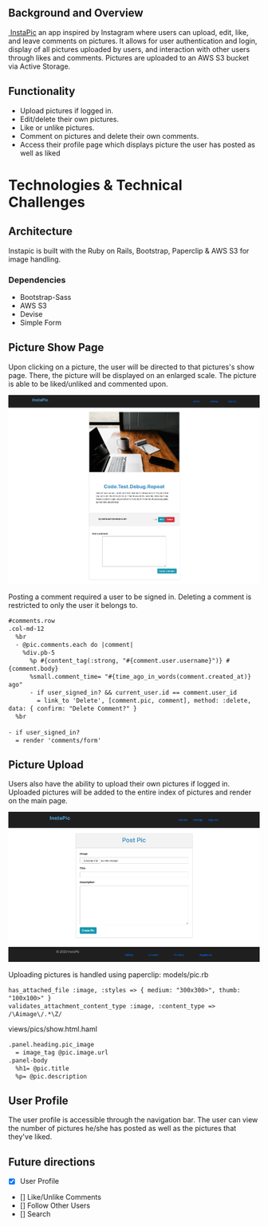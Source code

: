 ## Background and Overview
[ InstaPic](https://instapic00.herokuapp.com/) an app inspired by Instagram where users can upload, edit, like, and leave comments on pictures. It allows for user authentication and login, display of all pictures uploaded by users, and interaction with other users through likes and comments. Pictures are uploaded to an AWS S3 bucket via Active Storage.

## Functionality
- Upload pictures if logged in.
- Edit/delete their own pictures. 
- Like or unlike pictures.
- Comment on pictures and delete their own comments.
- Access their profile page which displays picture the user has posted as well as liked 

# Technologies & Technical Challenges

## Architecture
Instapic is built with the Ruby on Rails, Bootstrap, Paperclip & AWS S3 for image handling.

### Dependencies	
- Bootstrap-Sass 
- AWS S3
- Devise
- Simple Form

## Picture Show Page
Upon clicking on a picture, the user will be directed to that pictures's show page. There, the picture will be displayed on an enlarged scale. The picture is able to be liked/unliked and commented upon. 

<img src="app/assets/images/pic_show.png">
<!-- ![Alt text](images/pic_show.png?raw=true) -->

Posting a comment required a user to be signed in. Deleting a comment is restricted to only the user it belongs to.
```
#comments.row
.col-md-12
  %br
  - @pic.comments.each do |comment|
    %div.pb-5
      %p #{content_tag(:strong, "#{comment.user.username}")} #{comment.body}
      %small.comment_time= "#{time_ago_in_words(comment.created_at)} ago" 
      - if user_signed_in? && current_user.id == comment.user_id
        = link_to 'Delete', [comment.pic, comment], method: :delete, data: { confirm: "Delete Comment?" }
  %br
  
- if user_signed_in?
  = render 'comments/form'
```

## Picture Upload
Users also have the ability to upload their own pictures if logged in. Uploaded pictures will be added to the entire index of pictures and render on the main page. 

<img src="app/assets/images/add_pic.png">
<!-- ![Alt text](images/add_pic.png?raw=true) -->

Uploading pictures is handled using paperclip:
models/pic.rb
```
has_attached_file :image, :styles => { medium: "300x300>", thumb: "100x100>" }
validates_attachment_content_type :image, :content_type => /\Aimage\/.*\Z/
```
views/pics/show.html.haml
```
.panel.heading.pic_image
  = image_tag @pic.image.url
.panel-body
  %h1= @pic.title
  %p= @pic.description
```

## User Profile
The user profile is accessible through the navigation bar. The user can view the number of pictures he/she has posted as well as the pictures that they've liked.


## Future directions
- [x] User Profile
- [] Like/Unlike Comments
- [] Follow Other Users
- [] Search